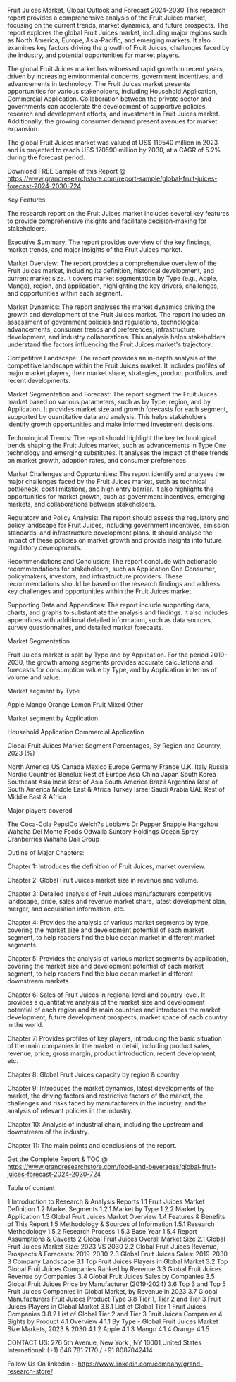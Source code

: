 Fruit Juices Market, Global Outlook and Forecast 2024-2030
This research report provides a comprehensive analysis of the Fruit Juices market, focusing on the current trends, market dynamics, and future prospects. The report explores the global Fruit Juices market, including major regions such as North America, Europe, Asia-Pacific, and emerging markets. It also examines key factors driving the growth of Fruit Juices, challenges faced by the industry, and potential opportunities for market players.

The global Fruit Juices market has witnessed rapid growth in recent years, driven by increasing environmental concerns, government incentives, and advancements in technology. The Fruit Juices market presents opportunities for various stakeholders, including Household Application, Commercial Application. Collaboration between the private sector and governments can accelerate the development of supportive policies, research and development efforts, and investment in Fruit Juices market. Additionally, the growing consumer demand present avenues for market expansion.

The global Fruit Juices market was valued at US$ 119540 million in 2023 and is projected to reach US$ 170590 million by 2030, at a CAGR of 5.2% during the forecast period.

Download FREE Sample of this Report @ https://www.grandresearchstore.com/report-sample/global-fruit-juices-forecast-2024-2030-724


Key Features:

The research report on the Fruit Juices market includes several key features to provide comprehensive insights and facilitate decision-making for stakeholders.

Executive Summary: The report provides overview of the key findings, market trends, and major insights of the Fruit Juices market.

Market Overview: The report provides a comprehensive overview of the Fruit Juices market, including its definition, historical development, and current market size. It covers market segmentation by Type (e.g., Apple, Mango), region, and application, highlighting the key drivers, challenges, and opportunities within each segment.

Market Dynamics: The report analyses the market dynamics driving the growth and development of the Fruit Juices market. The report includes an assessment of government policies and regulations, technological advancements, consumer trends and preferences, infrastructure development, and industry collaborations. This analysis helps stakeholders understand the factors influencing the Fruit Juices market's trajectory.

Competitive Landscape: The report provides an in-depth analysis of the competitive landscape within the Fruit Juices market. It includes profiles of major market players, their market share, strategies, product portfolios, and recent developments.

Market Segmentation and Forecast: The report segment the Fruit Juices market based on various parameters, such as by Type, region, and by Application. It provides market size and growth forecasts for each segment, supported by quantitative data and analysis. This helps stakeholders identify growth opportunities and make informed investment decisions.

Technological Trends: The report should highlight the key technological trends shaping the Fruit Juices market, such as advancements in Type One technology and emerging substitutes. It analyses the impact of these trends on market growth, adoption rates, and consumer preferences.

Market Challenges and Opportunities: The report identify and analyses the major challenges faced by the Fruit Juices market, such as technical bottleneck, cost limitations, and high entry barrier. It also highlights the opportunities for market growth, such as government incentives, emerging markets, and collaborations between stakeholders.

Regulatory and Policy Analysis: The report should assess the regulatory and policy landscape for Fruit Juices, including government incentives, emission standards, and infrastructure development plans. It should analyse the impact of these policies on market growth and provide insights into future regulatory developments.

Recommendations and Conclusion: The report conclude with actionable recommendations for stakeholders, such as Application One Consumer, policymakers, investors, and infrastructure providers. These recommendations should be based on the research findings and address key challenges and opportunities within the Fruit Juices market.

Supporting Data and Appendices: The report include supporting data, charts, and graphs to substantiate the analysis and findings. It also includes appendices with additional detailed information, such as data sources, survey questionnaires, and detailed market forecasts.

Market Segmentation

Fruit Juices market is split by Type and by Application. For the period 2019-2030, the growth among segments provides accurate calculations and forecasts for consumption value by Type, and by Application in terms of volume and value.

Market segment by Type



Apple
Mango
Orange
Lemon
Fruit Mixed
Other


Market segment by Application



Household Application
Commercial Application


Global Fruit Juices Market Segment Percentages, By Region and Country, 2023 (%)



North America
US
Canada
Mexico
Europe
Germany
France
U.K.
Italy
Russia
Nordic Countries
Benelux
Rest of Europe
Asia
China
Japan
South Korea
Southeast Asia
India
Rest of Asia
South America
Brazil
Argentina
Rest of South America
Middle East & Africa
Turkey
Israel
Saudi Arabia
UAE
Rest of Middle East & Africa


Major players covered



The Coca-Cola
PepsiCo
Welch?s
Loblaws
Dr Pepper Snapple
Hangzhou Wahaha
Del Monte Foods
Odwalla
Suntory Holdings
Ocean Spray Cranberries
Wahaha
Dali Group


Outline of Major Chapters:

Chapter 1: Introduces the definition of Fruit Juices, market overview.

Chapter 2: Global Fruit Juices market size in revenue and volume.

Chapter 3: Detailed analysis of Fruit Juices manufacturers competitive landscape, price, sales and revenue market share, latest development plan, merger, and acquisition information, etc.

Chapter 4: Provides the analysis of various market segments by type, covering the market size and development potential of each market segment, to help readers find the blue ocean market in different market segments.

Chapter 5: Provides the analysis of various market segments by application, covering the market size and development potential of each market segment, to help readers find the blue ocean market in different downstream markets.

Chapter 6: Sales of Fruit Juices in regional level and country level. It provides a quantitative analysis of the market size and development potential of each region and its main countries and introduces the market development, future development prospects, market space of each country in the world.

Chapter 7: Provides profiles of key players, introducing the basic situation of the main companies in the market in detail, including product sales, revenue, price, gross margin, product introduction, recent development, etc.

Chapter 8: Global Fruit Juices capacity by region & country.

Chapter 9: Introduces the market dynamics, latest developments of the market, the driving factors and restrictive factors of the market, the challenges and risks faced by manufacturers in the industry, and the analysis of relevant policies in the industry.

Chapter 10: Analysis of industrial chain, including the upstream and downstream of the industry.

Chapter 11: The main points and conclusions of the report.

Get the Complete Report & TOC @ https://www.grandresearchstore.com/food-and-beverages/global-fruit-juices-forecast-2024-2030-724

Table of content

1 Introduction to Research & Analysis Reports
1.1 Fruit Juices Market Definition
1.2 Market Segments
1.2.1 Market by Type
1.2.2 Market by Application
1.3 Global Fruit Juices Market Overview
1.4 Features & Benefits of This Report
1.5 Methodology & Sources of Information
1.5.1 Research Methodology
1.5.2 Research Process
1.5.3 Base Year
1.5.4 Report Assumptions & Caveats
2 Global Fruit Juices Overall Market Size
2.1 Global Fruit Juices Market Size: 2023 VS 2030
2.2 Global Fruit Juices Revenue, Prospects & Forecasts: 2019-2030
2.3 Global Fruit Juices Sales: 2019-2030
3 Company Landscape
3.1 Top Fruit Juices Players in Global Market
3.2 Top Global Fruit Juices Companies Ranked by Revenue
3.3 Global Fruit Juices Revenue by Companies
3.4 Global Fruit Juices Sales by Companies
3.5 Global Fruit Juices Price by Manufacturer (2019-2024)
3.6 Top 3 and Top 5 Fruit Juices Companies in Global Market, by Revenue in 2023
3.7 Global Manufacturers Fruit Juices Product Type
3.8 Tier 1, Tier 2 and Tier 3 Fruit Juices Players in Global Market
3.8.1 List of Global Tier 1 Fruit Juices Companies
3.8.2 List of Global Tier 2 and Tier 3 Fruit Juices Companies
4 Sights by Product
4.1 Overview
4.1.1 By Type - Global Fruit Juices Market Size Markets, 2023 & 2030
4.1.2 Apple
4.1.3 Mango
4.1.4 Orange
4.1.5

CONTACT US:
276 5th Avenue, New York , NY 10001,United States
International: (+1) 646 781 7170 / +91 8087042414

Follow Us On linkedin :- https://www.linkedin.com/company/grand-research-store/



